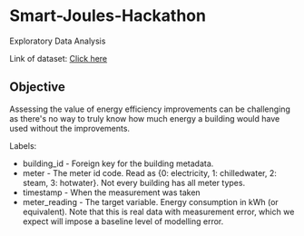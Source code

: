 # Smart-Joules-Hackathon

Exploratory Data Analysis

Link of dataset: [Click here](https://docs.google.com/spreadsheets/d/1ec4rYKlYbrZkMlA8ypdXSah7FmEk5Cu1ycTzjrkpQOc/edit#gid=48855503)


## Objective

Assessing the value of energy efficiency improvements can be challenging as there's no way to truly know how much energy a building would have used without the improvements.

Labels:
- building_id - Foreign key for the building metadata.
- meter - The meter id code. Read as {0: electricity, 1: chilledwater, 2: steam, 3: hotwater}. Not every building has all meter types.
- timestamp - When the measurement was taken
- meter_reading - The target variable. Energy consumption in kWh (or equivalent). Note that this is real data with measurement error, which we expect will impose a baseline level of modelling error.
